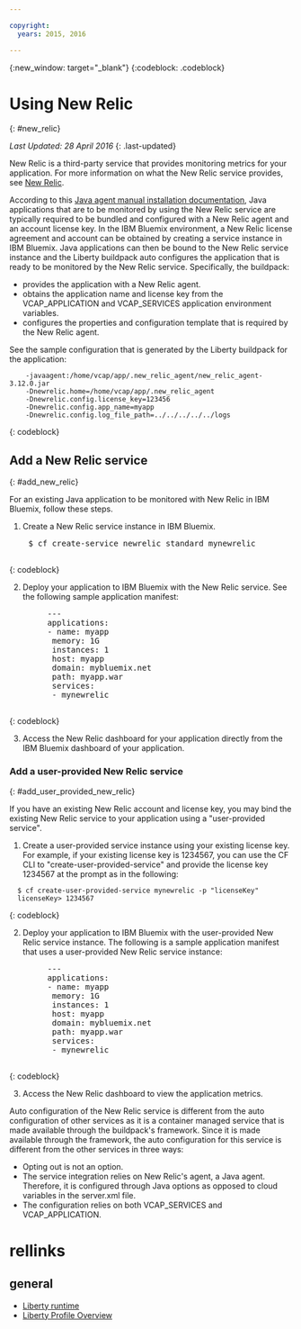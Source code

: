 ```yaml
---

copyright:
  years: 2015, 2016

---
```


{:new_window: target="_blank"}
{:codeblock: .codeblock}

# Using New Relic
{: #new_relic}

*Last Updated: 28 April 2016*
{: .last-updated}

New Relic is a third-party service that provides monitoring metrics for your application. For more information on what the New Relic service provides, see [New Relic](http://newrelic.com/java).

According to this [Java agent manual installation documentation](https://docs.newrelic.com/docs/agents/java-agent/installation/java-agent-manual-installation), Java applications that are to be monitored by using the New Relic service are typically required to be bundled and configured with a New Relic agent and an account license key. In the IBM Bluemix environment, a New Relic license agreement and account can be obtained by creating a service instance in IBM Bluemix. Java applications can then be bound to the New Relic service instance and the Liberty buildpack auto configures the application that is ready to be monitored by the New Relic service.
Specifically, the buildpack:

* provides the application with a New Relic agent.
* obtains the application name and license key from the VCAP_APPLICATION and VCAP_SERVICES application environment variables.
* configures the properties and configuration template that is required by the New Relic agent.

See the sample configuration that is generated by the Liberty buildpack for the application:

```
    -javaagent:/home/vcap/app/.new_relic_agent/new_relic_agent-3.12.0.jar
    -Dnewrelic.home=/home/vcap/app/.new_relic_agent
    -Dnewrelic.config.license_key=123456
    -Dnewrelic.config.app_name=myapp
    -Dnewrelic.config.log_file_path=../../../../../logs
```
{: codeblock}

## Add a New Relic service
{: #add_new_relic}

For an existing Java application to be monitored with New Relic in IBM Bluemix, follow these steps.
1. Create a New Relic service instance in IBM Bluemix.

  <pre>
    $ cf create-service newrelic standard mynewrelic
  </pre>
  {: codeblock}

2. Deploy your application to IBM Bluemix with the New Relic service.  See the following sample
application manifest:

  <pre>
        &dash;&dash;&dash;
        applications:
        - name: myapp
         memory: 1G
         instances: 1
         host: myapp
         domain: mybluemix.net
         path: myapp.war
         services:
         - mynewrelic
  </pre>
  {: codeblock}

3. Access the New Relic dashboard for your application directly from the IBM Bluemix dashboard of your application.

### Add a user-provided New Relic service
{: #add_user_provided_new_relic}

If you have an existing New Relic account and license key, you may bind the existing New Relic service to your application using a "user-provided service".

1. Create a user-provided service instance using your existing license key.  For example, if your existing license key is 1234567, you can use the CF CLI to "create-user-provided-service" and provide the license key 1234567 at the prompt as in the following:
  ```
    $ cf create-user-provided-service mynewrelic -p "licenseKey"
    licenseKey> 1234567
  ```
  {: codeblock}

2. Deploy your application to IBM Bluemix with the user-provided New Relic service instance.  The following
is a sample application manifest that uses a user-provided
New Relic service instance:
  <pre>
        &dash;&dash;&dash;
        applications:
        - name: myapp
         memory: 1G
         instances: 1
         host: myapp
         domain: mybluemix.net
         path: myapp.war
         services:
         - mynewrelic
  </pre>
  {: codeblock}

3. Access the New Relic dashboard to view the application metrics.

Auto configuration of the New Relic service is different from the auto configuration of other services as it is a container managed service that is made available through the buildpack's framework.  Since it is made available through the framework, the auto configuration for this service is different from the other services in three ways:
* Opting out is not an option.
* The service integration relies on New Relic's agent, a Java agent. Therefore, it is configured through Java options as opposed to cloud variables in the server.xml file.
* The configuration relies on both VCAP_SERVICES and VCAP_APPLICATION.

# rellinks
## general
* [Liberty runtime](index.html)
* [Liberty Profile Overview](http://www-01.ibm.com/support/knowledgecenter/SSAW57_8.5.5/com.ibm.websphere.wlp.nd.doc/ae/cwlp_about.html)
